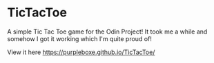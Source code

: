 # TicTacToe

A simple Tic Tac Toe game for the Odin Project!
It took me a while and somehow I got it working which I'm quite proud of!

View it here https://purpleboxe.github.io/TicTacToe/
